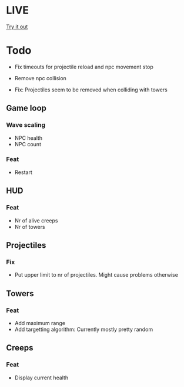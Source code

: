 # LIVE
[Try it out](https://lucb31.github.io/game-engine-go/)

# Todo
- Fix timeouts for projectile reload and npc movement stop
- Remove npc collision 

- Fix: Projectiles seem to be removed when colliding with towers

## Game loop
### Wave scaling
- NPC health
- NPC count

### Feat
- Restart

## HUD
### Feat
- Nr of alive creeps
- Nr of towers

## Projectiles
### Fix
- Put upper limit to nr of projectiles. Might cause problems otherwise

## Towers

### Feat
- Add maximum range
- Add targetting algorithm: Currently mostly pretty random 

## Creeps
### Feat
- Display current health


